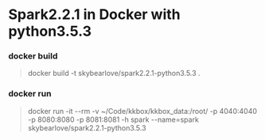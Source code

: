 # Spark2.2.1 in Docker with python3.5.3

### docker build
> docker build -t skybearlove/spark2.2.1-python3.5.3 .
### docker run
> docker run -it --rm -v ~/Code/kkbox/kkbox_data:/root/ -p 4040:4040 -p 8080:8080 -p 8081:8081 -h spark --name=spark skybearlove/spark2.2.1-python3.5.3
